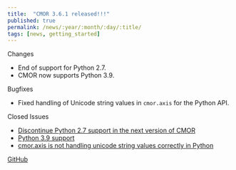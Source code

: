 ```yaml
---
title:  "CMOR 3.6.1 released!!!"
published: true
permalink: /news/:year/:month/:day/:title/
tags: [news, getting_started]
---
```


Changes
* End of support for Python 2.7.
* CMOR now supports Python 3.9.

Bugfixes
* Fixed handling of Unicode string values in `cmor.axis` for the Python API.

Closed Issues
* [Discontinue Python 2.7 support in the next version of CMOR](https://github.com/PCMDI/cmor/issues/563)
* [Python 3.9 support](https://github.com/PCMDI/cmor/issues/619)
* [cmor.axis is not handling unicode string values correctly in Python](https://github.com/PCMDI/cmor/issues/612)


[GitHub](https://github.com/PCMDI/cmor/releases/tag/3.6.1)
